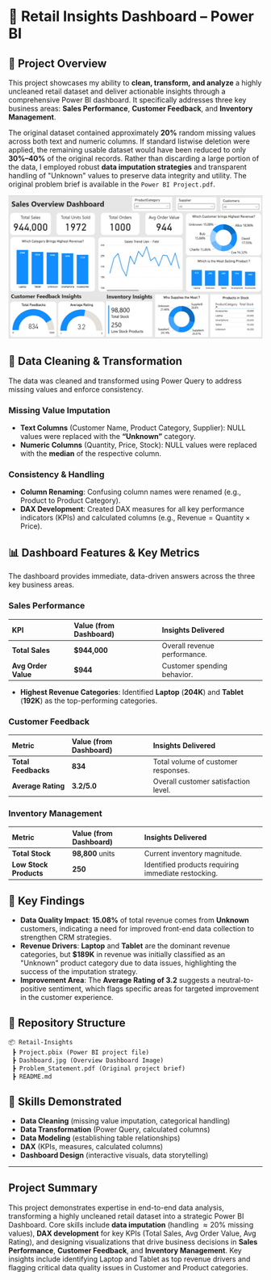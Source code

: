 # 🛒 Retail Insights Dashboard – Power BI

## 📌 Project Overview

This project showcases my ability to **clean, transform, and analyze** a highly uncleaned retail dataset and deliver actionable insights through a comprehensive Power BI dashboard. It specifically addresses three key business areas: **Sales Performance**, **Customer Feedback**, and **Inventory Management**.

The original dataset contained approximately $\mathbf{20\%}$ random missing values across both text and numeric columns. If standard listwise deletion were applied, the remaining usable dataset would have been reduced to only $\mathbf{30\%–40\%}$ of the original records. Rather than discarding a large portion of the data, I employed robust **data imputation strategies** and transparent handling of "Unknown" values to preserve data integrity and utility. The original problem brief is available in the `Power BI Project.pdf`.

![Retail Insights Dashboard Overview](PowerBI-Projects/Retail-Insights/Dashboard.jpg)

## 🧹 Data Cleaning & Transformation

The data was cleaned and transformed using Power Query to address missing values and enforce consistency.

### Missing Value Imputation

- **Text Columns** ($\text{Customer Name, Product Category, Supplier}$): NULL values were replaced with the **“Unknown”** category.
- **Numeric Columns** ($\text{Quantity, Price, Stock}$): NULL values were replaced with the **median** of the respective column.

### Consistency & Handling

- **Column Renaming**: Confusing column names were renamed (e.g., $\text{Product}$ to $\text{Product Category}$).
- **DAX Development**: Created DAX measures for all key performance indicators (KPIs) and calculated columns (e.g., $\text{Revenue} = \text{Quantity} \times \text{Price}$).

## 📊 Dashboard Features & Key Metrics

The dashboard provides immediate, data-driven answers across the three key business areas.

### Sales Performance

| KPI                 | Value (from Dashboard) | Insights Delivered           |
| :------------------ | :--------------------- | :--------------------------- |
| **Total Sales**     | **$944,000**           | Overall revenue performance. |
| **Avg Order Value** | **$944**               | Customer spending behavior.  |

- **Highest Revenue Categories**: Identified **Laptop** ($\mathbf{204K}$) and **Tablet** ($\mathbf{192K}$) as the top-performing categories.

### Customer Feedback

| Metric              | Value (from Dashboard) | Insights Delivered                   |
| :------------------ | :--------------------- | :----------------------------------- |
| **Total Feedbacks** | **834**                | Total volume of customer responses.  |
| **Average Rating**  | $\mathbf{3.2 / 5.0}$   | Overall customer satisfaction level. |

### Inventory Management

| Metric                 | Value (from Dashboard) | Insights Delivered                                  |
| :--------------------- | :--------------------- | :-------------------------------------------------- |
| **Total Stock**        | **98,800** units       | Current inventory magnitude.                        |
| **Low Stock Products** | **250**                | Identified products requiring immediate restocking. |

## 🔑 Key Findings

- **Data Quality Impact**: **$15.08\%$** of total revenue comes from **Unknown** customers, indicating a need for improved front-end data collection to strengthen $\text{CRM}$ strategies.
- **Revenue Drivers**: **Laptop** and **Tablet** are the dominant revenue categories, but $\mathbf{\$189K}$ in revenue was initially classified as an "Unknown" product category due to data issues, highlighting the success of the imputation strategy.
- **Improvement Area**: The **Average Rating of 3.2** suggests a neutral-to-positive sentiment, which flags specific areas for targeted improvement in the customer experience.

## 📁 Repository Structure

```text
📦 Retail-Insights
 ┣ Project.pbix (Power BI project file)
 ┣ Dashboard.jpg (Overview Dashboard Image)
 ┣ Problem_Statement.pdf (Original project brief)
 ┣ README.md
```

## 🚀 Skills Demonstrated

- **Data Cleaning** (missing value imputation, categorical handling)
- **Data Transformation** (Power Query, calculated columns)
- **Data Modeling** (establishing table relationships)
- **DAX** (KPIs, measures, calculated columns)
- **Dashboard Design** (interactive visuals, data storytelling)

---

## Project Summary

This project demonstrates expertise in end-to-end data analysis, transforming a highly uncleaned retail dataset into a strategic Power BI Dashboard. Core skills include **data imputation** (handling $\approx 20\%$ missing values), **DAX development** for key KPIs ($\text{Total Sales}$, $\text{Avg Order Value}$, $\text{Avg Rating}$), and designing visualizations that drive business decisions in **Sales Performance**, **Customer Feedback**, and **Inventory Management**. Key insights include identifying $\text{Laptop}$ and $\text{Tablet}$ as top revenue drivers and flagging critical data quality issues in $\text{Customer}$ and $\text{Product}$ categories.
